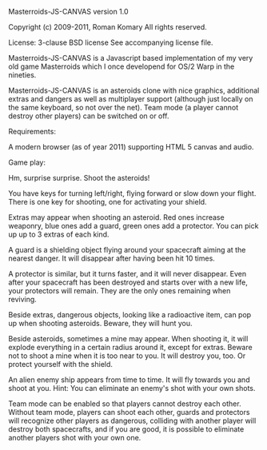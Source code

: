 Masterroids-JS-CANVAS
version 1.0

Copyright (c) 2009-2011, Roman Komary
All rights reserved.

License:
3-clause BSD license
See accompanying license file.



Masterroids-JS-CANVAS is a Javascript based implementation of my very old
game Masterroids which I once developend for OS/2 Warp in the nineties.

Masterroids-JS-CANVAS is an asteroids clone with nice graphics, additional
extras and dangers as well as multiplayer support (although just locally on the same keyboard, so not over the net).
Team mode (a player cannot destroy other players) can be switched on or off.



Requirements:

A modern browser (as of year 2011) supporting HTML 5 canvas and audio.



Game play:

Hm, surprise surprise. Shoot the asteroids!

You have keys for turning left/right, flying forward or slow down your flight.
There is one key for shooting, one for activating your shield.

Extras may appear when shooting an asteroid.
Red ones increase weaponry, blue ones add a guard, green ones add a protector.
You can pick up up to 3 extras of each kind.

A guard is a shielding object flying around your spacecraft aiming at the nearest danger.
It will disappear after having been hit 10 times.

A protector is similar, but it turns faster, and it will never disappear.
Even after your spacecraft has been destroyed and starts over with a new life, your protectors will remain.
They are the only ones remaining when reviving.

Beside extras, dangerous objects, looking like a radioactive item, can pop up when shooting asteroids.
Beware, they will hunt you.

Beside asteroids, sometimes a mine may appear.
When shooting it, it will explode everything in a certain radius around it, except for extras.
Beware not to shoot a mine when it is too near to you. It will destroy you, too. Or protect yourself with the shield.

An alien enemy ship appears from time to time. It will fly towards you and shoot at you.
Hint: You can eliminate an enemy's shot with your own shots.


Team mode can be enabled so that players cannot destroy each other.
Without team mode, players can shoot each other, guards and protectors will recognize other players as dangerous,
colliding with another player will destroy both spacecrafts, and if you are good, it is possible to eliminate
another players shot with your own one.
